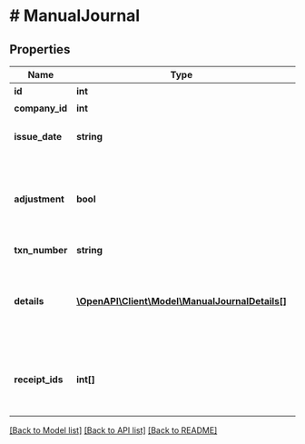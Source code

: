 # # ManualJournal

## Properties

Name | Type | Description | Notes
------------ | ------------- | ------------- | -------------
**id** | **int** | 振替伝票ID |
**company_id** | **int** | 事業所ID |
**issue_date** | **string** | 発生日 (yyyy-mm-dd) |
**adjustment** | **bool** | 決算整理仕訳フラグ（falseまたは未指定の場合: 日常仕訳） |
**txn_number** | **string** | 仕訳番号 |
**details** | [**\OpenAPI\Client\Model\ManualJournalDetails[]**](ManualJournalDetails.md) | 貸借行一覧（配列）: 貸借合わせて100行まで登録できます。 |
**receipt_ids** | **int[]** | 証憑ファイルID（ファイルボックスのファイルID） | [optional]

[[Back to Model list]](../../README.md#models) [[Back to API list]](../../README.md#endpoints) [[Back to README]](../../README.md)
